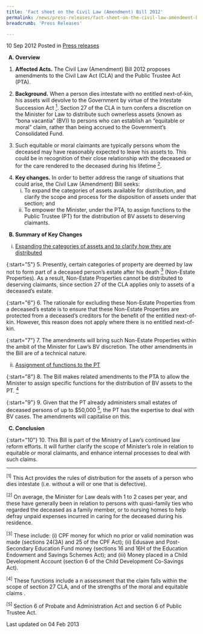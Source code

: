 ```yaml
---
title: 'Fact sheet on the Civil Law (Amendment) Bill 2012'
permalink: /news/press-releases/fact-sheet-on-the-civil-law-amendment-bill-2012/
breadcrumb: 'Press Releases'

---
```




10 Sep 2012 Posted in [Press releases](/news/press-releases)

<ol style="list-style-type: upper-alpha; font-weight: bold;">
<li>Overview</li>
</ol>


1. **Affected Acts.** The Civil Law (Amendment) Bill 2012 proposes amendments to the Civil Law Act (CLA) and the Public Trustee Act (PTA).

2. **Background.**  When a person dies intestate with no entitled next-of-kin, his assets will devolve to the Government by virtue of the Intestate Succession Act <a href="#fn1"><sup>1</sup></a>. Section 27 of the CLA in turn confers a discretion on the Minister for Law to distribute such ownerless assets (known as “bona vacantia” (BV)) to persons who can establish an “equitable or moral” claim, rather than being accrued to the Government’s Consolidated Fund.

3. Such equitable or moral claimants are typically persons whom the deceased may have reasonably expected to leave his assets to. This could be in recognition of their close relationship with the deceased or for the care rendered to the deceased during his lifetime <a href="#fn2"><sup>2</sup></a>.

<ol start="4">
<li> <strong>Key changes.</strong>  In order to better address the range of situations that could arise, the Civil Law (Amendment) Bill seeks:

<ol style="list-style-type: lower-roman;">

<li>To expand the categories of assets available for distribution, and clarify the scope and process for the disposition of assets under that section; and </li>

<li>To empower the Minister, under the PTA, to assign functions to the Public Trustee (PT) for the distribution of BV assets to deserving claimants.</li>


</ol>

</li>
</ol>

<ol start="2" style="list-style-type: upper-alpha; font-weight: bold;" >
<li>Summary of Key Changes</li>
</ol>

<ol style="list-style-type: lower-roman;">
<li><u>Expanding the categories of assets and to clarify how they are distributed</u></li>
</ol>

{:start="5"}
5. Presently, certain categories of property are deemed by law not to form part of a deceased person’s estate after his death <a href="#fn3"><sup>3</sup></a> (Non-Estate Properties). As a result, Non-Estate Properties cannot be distributed to deserving claimants, since section 27 of the CLA applies only to assets of a deceased’s estate.

{:start="6"}
6. The rationale for excluding these Non-Estate Properties from a deceased’s estate is to ensure that these Non-Estate Properties are protected from a deceased’s creditors for the benefit of the entitled next-of-kin. However, this reason does not apply where there is no entitled next-of-kin.

{:start="7"}
7. The amendments will bring such Non-Estate Properties within the ambit of the Minister for Law’s BV discretion.  The other amendments in the Bill are of a technical nature.


<ol start="2" style="list-style-type: lower-roman;">
<li><u>Assignment of functions to the PT</u></li>
</ol>

{:start="8"}
8. The Bill makes related amendments to the PTA to allow the Minister to assign specific functions for the distribution of BV assets to the PT. <a href="#fn4"><sup>4</sup></a>

{:start="9"}
9. Given that the PT already administers small estates of deceased persons of up to $50,000 <a href="#fn5"><sup>5</sup></a>, the PT has the expertise to deal with BV cases. The amendments will capitalise on this.


<ol start="3" style="font-weight: bold; list-style-type: upper-alpha;">
<li>Conclusion</li>
</ol>


{:start="10"}
10. This Bill is part of the Ministry of Law’s continued law reform efforts.  It will further clarify the scope of Minister’s role in relation to equitable or moral claimants, and enhance internal processes to deal with such claims. 

---

<p id="fn1"><sup>[1]</sup> This Act provides the rules of distribution for the assets of a person who dies intestate (i.e. without a will or one that is defective).</p>

<p id="fn2"><sup>[2]</sup>  On average, the Minister for Law deals with 1 to 2 cases per year, and these have generally been in relation to persons with quasi-family ties who regarded the deceased as a family member, or to nursing homes to help defray unpaid expenses incurred in caring for the deceased during his residence. </p>

<p id="fn3"><sup>[3]</sup>  These include: (i) CPF money for which no prior or valid nomination was made (sections 24(3A) and 25 of the CPF Act); (ii) Edusave and Post-Secondary Education Fund money (sections 16 and 16H of the Education Endowment and Savings Schemes Act); and (iii) Money placed in a Child Development Account (section 6 of the Child Development Co-Savings Act).</p>

<p id="fn4"><sup>[4]</sup>  These functions include a n assessment that the claim falls within the scope of section 27 CLA, and of the strengths of the moral and equitable claims .</p>

<p id="fn5"><sup>[5]</sup>  Section 6 of Probate and Administration Act and section 6 of Public Trustee Act.</p>


<p class="right-side-updated">Last updated on 04 Feb 2013</p>




